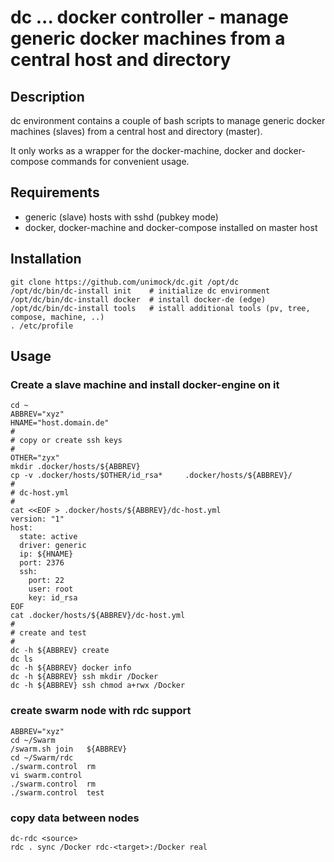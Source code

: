 # dc  ... docker controller - manage generic docker machines from a central host and directory 

## Description

dc environment contains a couple of bash scripts to manage generic docker machines (slaves) 
from a central host and directory (master).

It only works as a wrapper for the docker-machine, docker and docker-compose commands for convenient usage.

## Requirements

 * generic (slave) hosts with sshd (pubkey mode)
 * docker, docker-machine and docker-compose installed on master host

## Installation

```
git clone https://github.com/unimock/dc.git /opt/dc
/opt/dc/bin/dc-install init    # initialize dc environment
/opt/dc/bin/dc-install docker  # install docker-de (edge)
/opt/dc/bin/dc-install tools   # istall additional tools (pv, tree, compose, machine, ..)
. /etc/profile

```

## Usage


### Create a slave machine and install docker-engine on it

```
cd ~
ABBREV="xyz"
HNAME="host.domain.de"
#
# copy or create ssh keys
#
OTHER="zyx"
mkdir .docker/hosts/${ABBREV}
cp -v .docker/hosts/$OTHER/id_rsa*     .docker/hosts/${ABBREV}/
#
# dc-host.yml
#
cat <<EOF > .docker/hosts/${ABBREV}/dc-host.yml
version: "1"
host:
  state: active
  driver: generic
  ip: ${HNAME}
  port: 2376
  ssh:
    port: 22
    user: root
    key: id_rsa
EOF
cat .docker/hosts/${ABBREV}/dc-host.yml
#
# create and test
#
dc -h ${ABBREV} create
dc ls
dc -h ${ABBREV} docker info
dc -h ${ABBREV} ssh mkdir /Docker
dc -h ${ABBREV} ssh chmod a+rwx /Docker
```

### create swarm node with rdc support
```
ABBREV="xyz"
cd ~/Swarm
/swarm.sh join   ${ABBREV}
cd ~/Swarm/rdc
./swarm.control  rm
vi swarm.control
./swarm.control  rm
./swarm.control  test
```

### copy data between nodes
```
dc-rdc <source>
rdc . sync /Docker rdc-<target>:/Docker real

```


